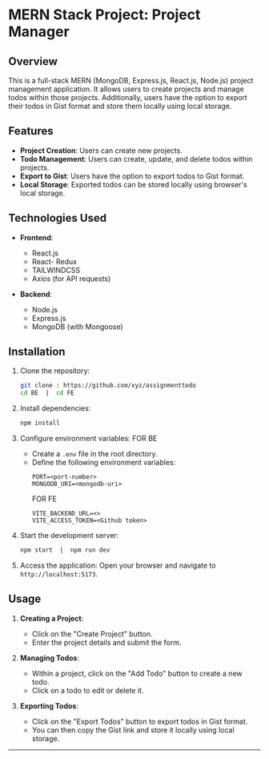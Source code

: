 # MERN Stack Project: Project Manager

## Overview

This is a full-stack MERN (MongoDB, Express.js, React.js, Node.js) project management application. It allows users to create projects and manage todos within those projects. Additionally, users have the option to export their todos in Gist format and store them locally using local storage.

## Features

- **Project Creation**: Users can create new projects.
- **Todo Management**: Users can create, update, and delete todos within projects.
- **Export to Gist**: Users have the option to export todos to Gist format.
- **Local Storage**: Exported todos can be stored locally using browser's local storage.

## Technologies Used

- **Frontend**:
  - React.js
  - React- Redux
  - TAILWINDCSS
  - Axios (for API requests)
  
- **Backend**:
  - Node.js
  - Express.js
  - MongoDB (with Mongoose)

## Installation

1. Clone the repository:
   ```bash
   git clone : https://github.com/xyz/assignmenttodo
   cd BE  |  cd FE
   ```

2. Install dependencies:
   ```bash
   npm install
   ```

3. Configure environment variables:
    FOR BE
   - Create a `.env` file in the root directory.
   - Define the following environment variables:
     ```
     PORT=<port-number>
     MONGODB_URI=<mongodb-uri>
     ```
     FOR FE
     ```
     VITE_BACKEND_URL=<>
     VITE_ACCESS_TOKEN=<Github token>
     ```
5. Start the development server:
   ```bash
   npm start  |  npm run dev
   ```

6. Access the application:
   Open your browser and navigate to `http://localhost:5173`.

## Usage

1. **Creating a Project**:
   - Click on the "Create Project" button.
   - Enter the project details and submit the form.

2. **Managing Todos**:
   - Within a project, click on the "Add Todo" button to create a new todo.
   - Click on a todo to edit or delete it.

3. **Exporting Todos**:
   - Click on the "Export Todos" button to export todos in Gist format.
   - You can then copy the Gist link and store it locally using local storage.

---
